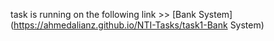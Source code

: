 task is running on the following link >> [Bank System](https://ahmedalianz.github.io/NTI-Tasks/task1-Bank System)
